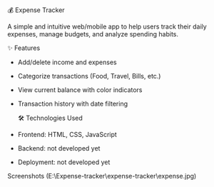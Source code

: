 💰 Expense Tracker

A simple and intuitive web/mobile app to help users track their daily expenses, manage budgets, and analyze spending habits.

✨ Features

- Add/delete income and expenses
- Categorize transactions (Food, Travel, Bills, etc.)
- View current balance with color indicators
- Transaction history with date filtering

  🛠️ Technologies Used

- Frontend: HTML, CSS, JavaScript
- Backend: not developed yet
- Deployment: not developed yet

Screenshots
(E:\Expense-tracker\expense-tracker\expense.jpg)
